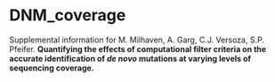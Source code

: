 # DNM_coverage
Supplemental information for M. Milhaven, A. Garg, C.J. Versoza, S.P. Pfeifer. **Quantifying the effects of computational filter criteria on the accurate
identification of *de novo* mutations at varying levels of sequencing coverage.**
